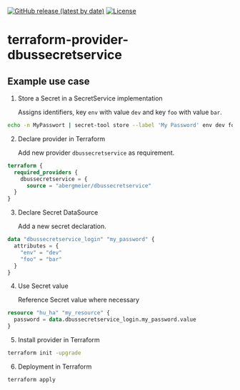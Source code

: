 [![GitHub release (latest by date)](https://img.shields.io/github/v/release/abergmeier/terraform-provider-dbussecretservice)](https://github.com/abergmeier/terraform-provider-dbussecretservice/releases/latest)
[![License](https://img.shields.io/github/license/abergmeier/terraform-provider-dbussecretservice)](https://github.com/abergmeier/terraform-provider-dbussecretservice/blob/master/LICENSE)

# terraform-provider-dbussecretservice

## Example use case

1. Store a Secret in a SecretService implementation
   
   Assigns identifiers, key `env` with value `dev` and key `foo` with value `bar`.

  ```bash
  echo -n MyPasswort | secret-tool store --label 'My Password' env dev foo bar
  ```
  
2. Declare provider in Terraform

   Add new provider `dbussecretservice` as requirement. 

  ```terraform
  terraform {
    required_providers {
      dbussecretservice = {
        source = "abergmeier/dbussecretservice"
    }
  }
  ```

3. Declare Secret DataSource

   Add a new secret declaration.

  ```terraform
  data "dbussecretservice_login" "my_password" {
    attributes = {
      "env" = "dev"
      "foo" = "bar"
    }
  }
  ```
  
4. Use Secret value

   Reference Secret value where necessary 

  ```terraform
  resource "hu_ha" "my_resource" {
    password = data.dbussecretservice_login.my_password.value
  }
  ```
  
5. Install provider in Terraform

  ```bash
  terraform init -upgrade
  ```
6. Deployment in Terraform

  ```bash
  terraform apply
  ```
